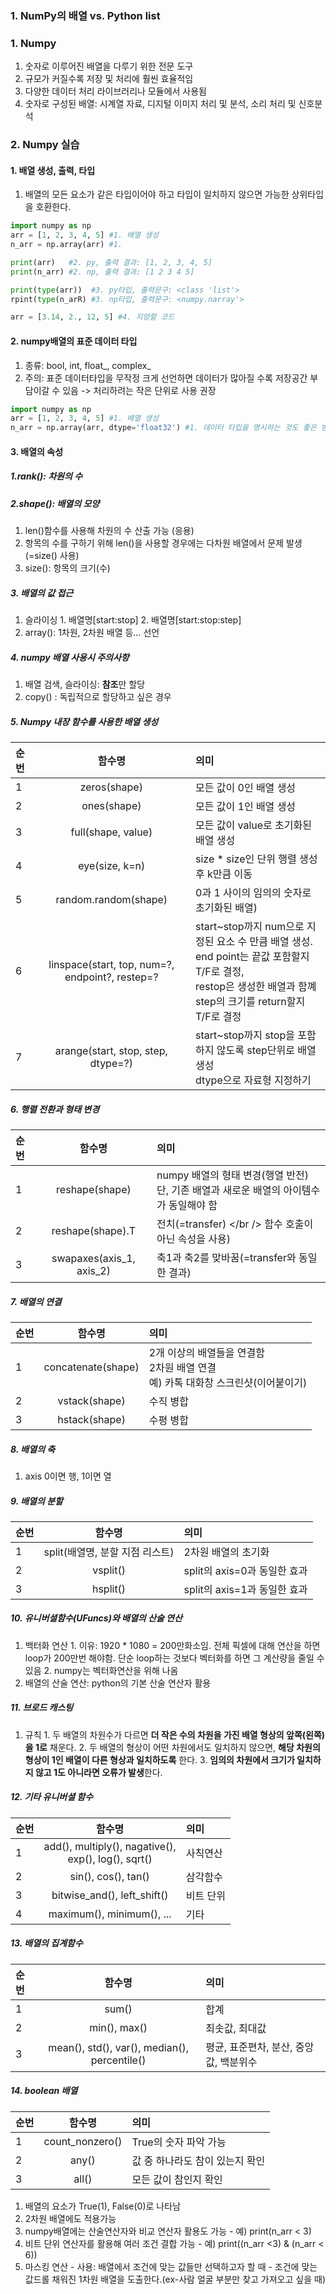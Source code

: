 ### 1. NumPy의 배열 vs. Python list

### 1. Numpy
1. 숫자로 이루어진 배열을 다루기 위한 전문 도구
2. 규모가 커질수록 저장 및 처리에 훨씬 효율적임 
3. 다양한 데이터 처리 라이브러리나 모듈에서 사용됨
4. 숫자로 구성된 배열: 시계열 자료, 디지털 이미지 처리 및 분석, 소리 처리 및 신호분석

### 2. Numpy 실습
#### 1. 배열 생성, 출력, 타입
1. 배열의 모든 요소가 같은 타입이어야 하고 타입이 일치하지 않으면 가능한 상위타입을 호환한다.
```py
import numpy as np
arr = [1, 2, 3, 4, 5] #1. 배열 생성
n_arr = np.array(arr) #1.

print(arr)   #2. py, 출력 결과: [1, 2, 3, 4, 5]
print(n_arr) #2. np, 출력 결과: [1 2 3 4 5]

print(type(arr))  #3. py타입, 출력문구: <class 'list'>
rpint(type(n_arR) #3. np타입, 출력문구: <numpy.narray'>

arr = [3.14, 2., 12, 5] #4. 지양할 코드
```

#### 2. numpy배열의 표준 데이터 타입
  1. 종류: bool, int, float_, complex_ 
  2. 주의: 표준 데이터타입을 무작정 크게 선언하면 데이터가 많아질 수록 저장공간 부담이갈 수 있음 -> 처리하려는 작은 단위로 사용 권장
```py
import numpy as np
arr = [1, 2, 3, 4, 5] #1. 배열 생성
n_arr = np.array(arr, dtype='float32') #1. 데이터 타입을 명시하는 것도 좋은 방법
```

#### 3. 배열의 속성
##### 1.rank(): 차원의 수
##### 2.shape(): 배열의 모양
  1. len()함수를 사용해 차원의 수 산출 가능 (응용)
  2. 항목의 수를 구하기 위해 len()을 사용할 경우에는 다차원 배열에서 문제 발생(=size() 사용)
  3. size(): 항목의 크기(수)

##### 3. 배열의 값 접근
  1. 슬라이싱
    1. 배열명[start:stop]
    2. 배열명[start:stop:step]
  2. array(): 1차원, 2차원 배열 등… 선언

##### 4. numpy 배열 사용시 주의사항
  1. 배열 검색, 슬라이싱: <b>참조</b>만 할당
  2. copy()            : 독립적으로 할당하고 싶은 경우
  
##### 5. Numpy 내장 함수를 사용한 배열 생성
| 순번 | 함수명                                          | 의미                                                                                                                                                                    |  
|:-----|:-----------------------------------------------:|:-----------------------------------------------------------------------------------------------------------------------------------------------------------------------|  
|1     | zeros(shape)                                    | 모든 값이 0인 배열 생성                                                                                                                                                 |  
|2     | ones(shape)                                     | 모든 값이 1인 배열 생성                                                                                                                                                 |   
|3     | full(shape, value)                              | 모든 값이 value로 초기화된 배열 생성                                                                                                                                    |  
|4     | eye(size, k=n)                                  | size * size인 단위 행렬 생성 후 k만큼 이동                                                                                                                              |  
|5     | random.random(shape)                            | 0과 1 사이의 임의의 숫자로 초기화된 배열)                                                                                                                               |  
|6     | linspace(start, top, num=?, endpoint?, restep=? | start~stop까지 num으로 지정된 요소 수 만큼 배열 생성.<br /> end point는 끝값 포함할지 T/F로 결정,<br /> restop은 생성한 배열과 함꼐 step의 크기를 return할지 T/F로 결정   |
|7     | arange(start, stop, step, dtype=?)              | start~stop까지 stop을 포함하지 않도록 step단위로 배열 생성<br /> dtype으로 자료형 지정하기                                                                               |


##### 6. 행렬 전환과 형태 변경
| 순번 | 함수명                   | 의미                                                                                       |  
|:-----|:------------------------:|:-------------------------------------------------------------------------------------------|  
|1     | reshape(shape)           | numpy 배열의 형태 변경(행열 반전)<br /> 단, 기존 배열과 새로운 배열의 아이템수가 동일해야 함 |
|2     | reshape(shape).T         | 전치(=transfer) </br /> 함수 호출이 아닌 속성을 사용)                                       |
|3     | swapaxes(axis_1, axis_2) | 축1과 축2를 맞바꿈(=transfer와 동일한 결과)                                                 | 

##### 7. 배열의 연결
| 순번 | 함수명             | 의미                                                                                              |  
|:-----|:------------------:|:-------------------------------------------------------------------------------------------------| 
|1     | concatenate(shape) | 2개 이상의 배열들을 연결함 <br /> 2차원 배열 연결<br /> 예) 카톡 대화창 스크린샷(이어붙이기)<br /> |
|2     | vstack(shape)      | 수직 병합                                                                                         |
|3     | hstack(shape)      | 수평 병합                                                                                         |


##### 8. 배열의 축
  1. axis 0이면 행, 1이면 열

##### 9. 배열의 분할
| 순번 | 함수명                          | 의미                         |  
|:-----|:-------------------------------:|:-----------------------------| 
|1     | split(배열명, 분할 지점 리스트) | 2차원 배열의 초기화           |
|2     | vsplit()                        | split의 axis=0과 동일한 효과 |
|3     | hsplit()                        | split의 axis=1과 동일한 효과 |

##### 10. 유니버셜함수(UFuncs)와 배열의 산술 연산
  1. 백터화 연산
    1. 이유: 1920 * 1080 = 200만화소임. 전체 픽셀에 대해 연산을 하면 loop가 200만번 해야함. 단순 loop하는 것보다 벡터화를 하면 그 계산량을 줄일 수 있음
    2. numpy는 벡터화연산을 위해 나옴
  4. 배열의 산술 연산: python의 기본 산술 연산자 활용

##### 11. 브로드 캐스팅
  1. 규칙
    1. 두 배열의 차원수가 다르면 **더 작은 수의 차원을 가진 배열 형상의 앞쪽(왼쪽)을 1로** 채운다.
    2. 두 배열의 형상이 어떤 차원에서도 일치하지 않으면, **해당 차원의 형상이 1인 배열이 다른 형상과 일치하도록** 한다.
    3. **임의의 차원에서 크기가 일치하지 않고 1도 아니라면 오류가 발생**한다.

##### 12. 기타 유니버셜 함수
| 순번 | 함수명                                                    | 의미                         |  
|:-----|:---------------------------------------------------------:|:-----------------------------| 
|1     | add(), multiply(), nagative(),<br /> exp(), log(), sqrt() | 사칙연산                     |
|2     | sin(), cos(), tan()                                       | 삼각함수                     | 
|3     | bitwise_and(), left_shift()                               | 비트 단위                    |
|4     | maximum(), minimum(), ...                                 | 기타                         |

##### 13. 배열의 집계함수
| 순번 | 함수명                                       | 의미                                  |  
|:-----|:--------------------------------------------:|:--------------------------------------| 
|1     | sum()                                        | 합계                                  |
|2     | min(), max()                                 | 최솟값, 최대값                        | 
|3     | mean(), std(), var(), median(), percentile() | 평균, 표준편차, 분산, 중앙값, 백분위수 | 

##### 14. boolean 배열
| 순번 | 함수명          | 의미                              |  
|:-----|:---------------:|:---------------------------------| 
|1     | count_nonzero() | True의 숫자 파악 가능             |
|2     | any()           | 값 중 하나라도 참이 있는지 확인   |
|3     | all()           | 모든 값이 참인지 확인             |
  1. 배열의 요소가 True(1), False(0)로 나타남
  2. 2차원 배열에도 적용가능
  3. numpy배열에는 산술연산자와 비교 연산자 활용도 가능
    - 예) print(n_arr < 3)
  4. 비트 단위 연산자를 활용해 여러 조건 결합 가능
    - 예) print((n_arr <3) & (n_arr < 6))
  5. 마스킹 연산
    - 사용: 배열에서 조건에 맞는 값들만 선택하고자 할 때
    - 조건에 맞는 값드롤 채워진 1차원 배열을 도출한다.(ex-사람 얼굴 부분만 찾고 가져오고 싶을 때)

